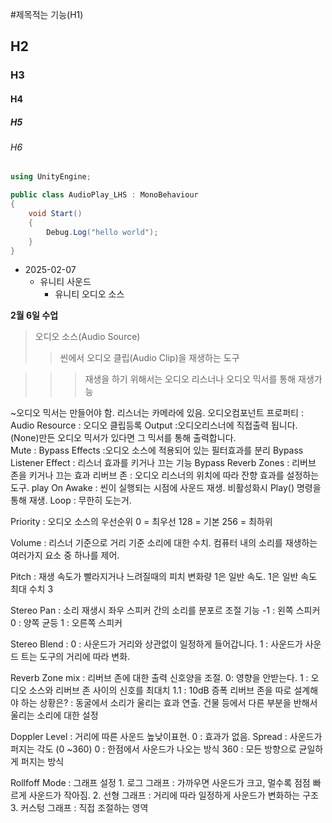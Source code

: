 #제목적는 기능(H1)
## H2
### H3
#### H4
##### H5
###### H6

```cs
using UnityEngine;

public class AudioPlay_LHS : MonoBehaviour
{
    void Start()
    {
        Debug.Log("hello world");
    }
}
```
+ 2025-02-07
	+ 유니티 사운드
		+ 유니티 오디오 소스

**2월 6일 수업**
> 오디오 소스(Audio Source)
>> 씬에서 오디오 클립(Audio Clip)을 재생하는 도구

>>> 재생을 하기 위해서는 오디오 리스너나 오디오 믹서를 통해 재생가능

~오디오 믹서는 만들어야 함. 리스너는 카메라에 있음.
오디오컴포넌트 프로퍼티 :
	Audio Resource : 오디오 클립등록
	Output :오디오리스너에 직접출력 됩니다. (None)만든 오디오 믹서가 있다면 그 믹서를 통해 출력합니다.	
	Mute : 
	Bypass Effects :오디오 소스에 적용되어 있는 필터효과를 분리
	Bypass Listener Effect : 리스너 효과를 키거나 끄는 기능
	Bypass Reverb Zones : 리버브 존을 키거나 끄는 효과
	리버브 존 : 오디오 리스너의 위치에 따라 잔향 효과를 설정하는 도구.
play On Awake : 씬이 실행되는 시점에 사운드 재생. 비활성화시 Play() 명령을 통해 재생.
Loop : 무한히 도는거.

Priority : 오디오 소스의 우선순위 
	0 = 최우선
	128 = 기본
  	256 = 최하위

Volume : 리스너 기준으로 거리 기준 소리에 대한 수치. 
	컴퓨터 내의 소리를 재생하는 여러가지 요소 중 하나를 제어.

Pitch : 재생 속도가 빨라지거나 느려질때의 피치 변화량 1은 일반 속도.
	1은 일반 속도
	최대 수치 3

Stereo Pan : 소리 재생시 좌우 스피커 간의 소리를 분포르 조절 기능
	-1 : 왼쪽 스피커
	0 : 양쪽 균등
	1 : 오른쪽 스피커

Stereo Blend : 0 : 사운드가 거리와 상관없이 일정하게 들어갑니다.
	1 : 사운드가 사운드 트는 도구의 거리에 따라 변화.

Reverb Zone mix : 리버브 존에 대한 출력 신호양을 조절.
	0: 영향을 안받는다.
	1 : 오디오 소스와 리버브 존 사이의 신호를 최대치
	1.1 : 10dB 증폭
	리버브 존을 따로 설계해야 하는 상황은? : 동굴에서 소리가 울리는 효과 연출. 
	건물 등에서 다른 부분을 반해서 울리는 소리에 대한 설정

Doppler Level : 거리에 따른 사운드 높낮이표현. 0 : 효과가 없음.
Spread : 사운드가 퍼지는 각도 (0 ~360) 
0 : 한점에서 사운드가 나오는 방식
360 : 모든 방향으로 균일하게 퍼지는 방식

Rollfoff Mode : 그래프 설정
	1. 로그 그래프 : 가까우면 사운드가 크고, 멀수록 점점 빠르게 사운드가 작아짐.
	2. 선형 그래프 : 거리에 따라 일정하게 사운드가 변화하는 구조
	3. 커스텅 그래프 : 직접 조절하는 영역

